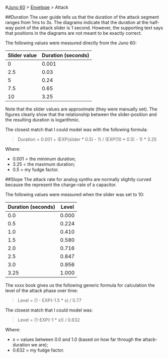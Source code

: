 #[Juno 60](../../README.md) > [Envelope](../) > Attack

##Duration
The user guide tells us that the duration of the attack segment ranges from 1ms to 3s. The diagrams indicate that the duration at the half-way point of the attack slider is 1 second. However, the supporting text says that positions in the diagrams are not meant to be exactly correct.

The following values were measured directly from the Juno 60:

| Slider value | Duration (seconds) |
| --- | --- |
| 0 | 0.001 |
| 2.5 | 0.03 |
| 5 | 0.24 |
| 7.5 | 0.65 |
| 10 | 3.25 |

Note that the slider values are approximate (they were manually set).
The figures clearly show that the relationship between the slider-position and the resulting duration is logarithmic.

The closest match that I could model was with the following formula:
> Duration = 0.001 + (EXP(slider \* 0.5) - 1) / (EXP(10 \* 0.5) - 1) \* 3.25

Where:
* 0.001 = the minimum duration;
* 3.25 = the maximum duration;
* 0.5 = my fudge factor.

##Slope
The attack rate for analog synths are normally slightly curved because the represent the charge-rate of a capacitor.

The following values were measured when the slider was set to 10:

| Duration (seconds) | Level |
| --- | --- |
| 0.0 | 0.000 |
| 0.5 | 0.224 |
| 1.0 | 0.410 |
| 1.5 | 0.580 |
| 2.0 | 0.716 |
| 2.5 | 0.847 |
| 3.0 | 0.956 |
| 3.25 | 1.000 |

The xxxx book gives us the following generic formula for calculation the level of the attack phase over time:
> Level = (1 - EXP(-1.5 \* x) / 0.77

The closest match that I could model was:
> Level = (1-EXP(-1 \* x)) / 0.632

Where:
* x = values between 0.0 and 1.0 (based on how far through the attack-duration we are);
* 0.632 = my fudge factor.
